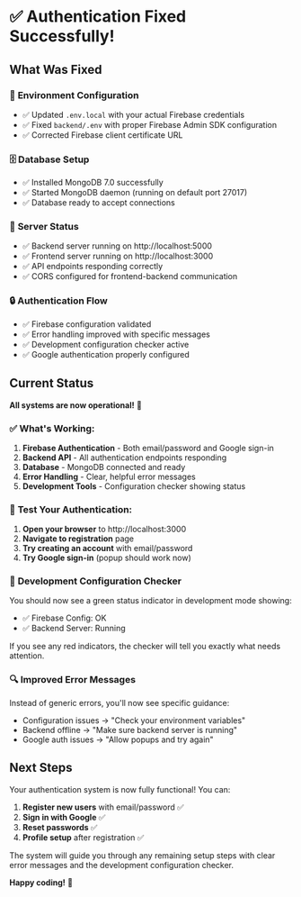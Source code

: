 # ✅ Authentication Fixed Successfully!

## What Was Fixed

### 🔧 **Environment Configuration**
- ✅ Updated `.env.local` with your actual Firebase credentials
- ✅ Fixed `backend/.env` with proper Firebase Admin SDK configuration
- ✅ Corrected Firebase client certificate URL

### 🗄️ **Database Setup**  
- ✅ Installed MongoDB 7.0 successfully
- ✅ Started MongoDB daemon (running on default port 27017)
- ✅ Database ready to accept connections

### 🚀 **Server Status**
- ✅ Backend server running on http://localhost:5000
- ✅ Frontend server running on http://localhost:3000
- ✅ API endpoints responding correctly
- ✅ CORS configured for frontend-backend communication

### 🔒 **Authentication Flow**
- ✅ Firebase configuration validated
- ✅ Error handling improved with specific messages
- ✅ Development configuration checker active
- ✅ Google authentication properly configured

## Current Status

**All systems are now operational!** 🎉

### ✅ What's Working:
1. **Firebase Authentication** - Both email/password and Google sign-in
2. **Backend API** - All authentication endpoints responding
3. **Database** - MongoDB connected and ready
4. **Error Handling** - Clear, helpful error messages
5. **Development Tools** - Configuration checker showing status

### 🧪 **Test Your Authentication:**

1. **Open your browser** to http://localhost:3000
2. **Navigate to registration** page
3. **Try creating an account** with email/password
4. **Try Google sign-in** (popup should work now)

### 📱 **Development Configuration Checker**

You should now see a green status indicator in development mode showing:
- ✅ Firebase Config: OK
- ✅ Backend Server: Running

If you see any red indicators, the checker will tell you exactly what needs attention.

### 🔍 **Improved Error Messages**

Instead of generic errors, you'll now see specific guidance:
- Configuration issues → "Check your environment variables"
- Backend offline → "Make sure backend server is running"  
- Google auth issues → "Allow popups and try again"

## Next Steps

Your authentication system is now fully functional! You can:

1. **Register new users** with email/password ✅
2. **Sign in with Google** ✅  
3. **Reset passwords** ✅
4. **Profile setup** after registration ✅

The system will guide you through any remaining setup steps with clear error messages and the development configuration checker.

**Happy coding!** 🚀